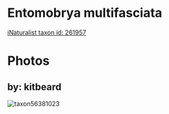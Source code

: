 
Entomobrya multifasciata
========================
  
[iNaturalist taxon id: 261957](https://www.inaturalist.org/taxa/261957)
# Photos

## by: kitbeard
  
![taxon56381023](https://inaturalist-open-data.s3.amazonaws.com/photos/60860460/medium.jpeg)